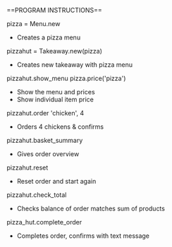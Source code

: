 ==PROGRAM INSTRUCTIONS==

pizza = Menu.new

- Creates a pizza menu

pizzahut = Takeaway.new(pizza)

- Creates new takeaway with pizza menu

pizzahut.show_menu
pizza.price('pizza')

- Show the menu and prices
- Show individual item price

pizzahut.order 'chicken', 4

- Orders 4 chickens & confirms  

pizzahut.basket_summary    

- Gives order overview

pizzahut.reset

- Reset order and start again

pizzahut.check_total

- Checks balance of order matches sum of products

pizza_hut.complete_order

- Completes order, confirms with text message
